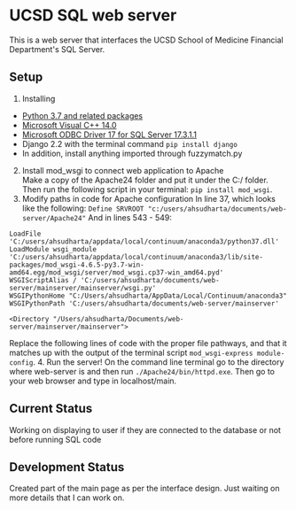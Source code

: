# UCSD SQL web server
This is a web server that interfaces the UCSD School of Medicine 
Financial Department's SQL Server. 

## Setup 
1. Installing 
* [Python 3.7 and related packages](https://www.anaconda.com/distribution/)
* [Microsoft Visual C++ 14.0](https://visualstudio.microsoft.com/downloads/)
* [Microsoft ODBC Driver 17 for SQL Server 17.3.1.1](https://www.microsoft.com/en-us/download/confirmation.aspx?id=56567&6B49FDFB-8E5B-4B07-BC31-15695C5A2143=1)
* Django 2.2 with the terminal command `pip install django`
* In addition, install anything imported through fuzzymatch.py

2. Install mod_wsgi to connect web application to Apache  
Make a copy of the Apache24 folder and put it under the C:/ folder.
Then run the following script in your terminal: `pip install mod_wsgi`.
3. Modify paths in code for Apache configuration
In line 37, which looks like the following:
`Define SRVROOT "c:/users/ahsudharta/documents/web-server/Apache24"`
And in lines 543 - 549:
~~~
LoadFile 'C:/users/ahsudharta/appdata/local/continuum/anaconda3/python37.dll'
LoadModule wsgi_module 'C:/users/ahsudharta/appdata/local/continuum/anaconda3/lib/site-packages/mod_wsgi-4.6.5-py3.7-win-amd64.egg/mod_wsgi/server/mod_wsgi.cp37-win_amd64.pyd'
WSGIScriptAlias / 'C:/users/ahsudharta/documents/web-server/mainserver/mainserver/wsgi.py'
WSGIPythonHome "C:/Users/ahsudharta/AppData/Local/Continuum/anaconda3"
WSGIPythonPath 'C:/users/ahsudharta/documents/web-server/mainserver'

<Directory "/Users/ahsudharta/Documents/web-server/mainserver/mainserver">
~~~
Replace the following lines of code with the proper file pathways, and that it matches up with the output of the terminal script `mod_wsgi-express module-config`.
4. Run the server!
On the command line terminal go to the directory where web-server is and then run `./Apache24/bin/httpd.exe`. Then go to your web browser and type in localhost/main.

## Current Status
Working on displaying to user if they are connected to the database or not before running SQL code

## Development Status
Created part of the main page as per the interface design. Just waiting on more details
that I can work on.
